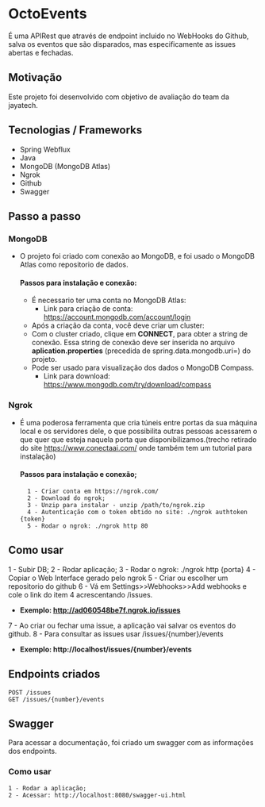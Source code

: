 # OctoEvents
É uma APIRest que através de endpoint incluido no WebHooks do Github, salva os eventos que são disparados, mas especificamente as issues abertas e fechadas.

## Motivação
Este projeto foi desenvolvido com objetivo de avaliação do team da jayatech.

## Tecnologias / Frameworks
- Spring Webflux
- Java
- MongoDB (MongoDB Atlas)
- Ngrok
- Github
- Swagger

## Passo a passo
### MongoDB
- O projeto foi criado com conexão ao MongoDB, e foi usado o MongoDB Atlas como repositorio de dados.

    #### Passos para instalação e conexão:
    - É necessario ter uma conta no MongoDB Atlas:
        - Link para criação de conta: https://account.mongodb.com/account/login
    - Após a criação da conta, você deve criar um cluster:
    - Com o cluster criado, clique em **CONNECT**, para obter a string de conexão. Essa string de conexão deve ser inserida no arquivo **aplication.properties** (precedida de spring.data.mongodb.uri=) do projeto.
    - Pode ser usado para visualização dos dados o MongoDB Compass. 
        - Link para download: https://www.mongodb.com/try/download/compass

### Ngrok
- É uma poderosa ferramenta que cria túneis entre portas da sua máquina local e os servidores dele, o que possibilita outras pessoas acessarem o que quer que esteja naquela porta que disponibilizamos.(trecho retirado do site https://www.conectaai.com/ onde também tem um tutorial para instalação)
    #### Passos para instalação e conexão;
        1 - Criar conta em https://ngrok.com/
        2 - Download do ngrok;
        3 - Unzip para instalar - unzip /path/to/ngrok.zip
        4 - Autenticação com o token obtido no site: ./ngrok authtoken {token}
        5 - Rodar o ngrok: ./ngrok http 80

## Como usar
1 - Subir DB;
2 - Rodar aplicação;
3 - Rodar o ngrok: ./ngrok http {porta}
4 - Copiar o Web Interface gerado pelo ngrok
5 - Criar ou escolher um repositorio do github
6 - Vá em Settings>>Webhooks>>Add webhooks e cole o link do item 4 acrescentando /issues.
- **Exemplo: http://ad060548be7f.ngrok.io/issues**

7 - Ao criar ou fechar uma issue, a aplicação vai salvar os eventos do github.
8 - Para consultar as issues usar /issues/{number}/events
- **Exemplo: http://localhost/issues/{number}/events**


## Endpoints criados
    POST /issues
    GET /issues/{number}/events

	    
## Swagger
Para acessar a documentação, foi criado um swagger com as informações dos endpoints.
### Como usar
    1 - Rodar a aplicação;
    2 - Acessar: http://localhost:8080/swagger-ui.html